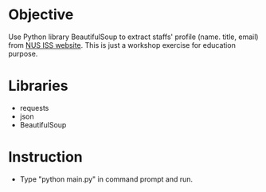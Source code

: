 # Objective
Use Python library BeautifulSoup to extract staffs' profile (name. title, email) from [NUS ISS website](https://www.iss.nus.edu.sg/about-us/iss-team/management). This is just a workshop exercise for education purpose.

# Libraries
* requests
* json
* BeautifulSoup

# Instruction
* Type "python main.py" in command prompt and run.

